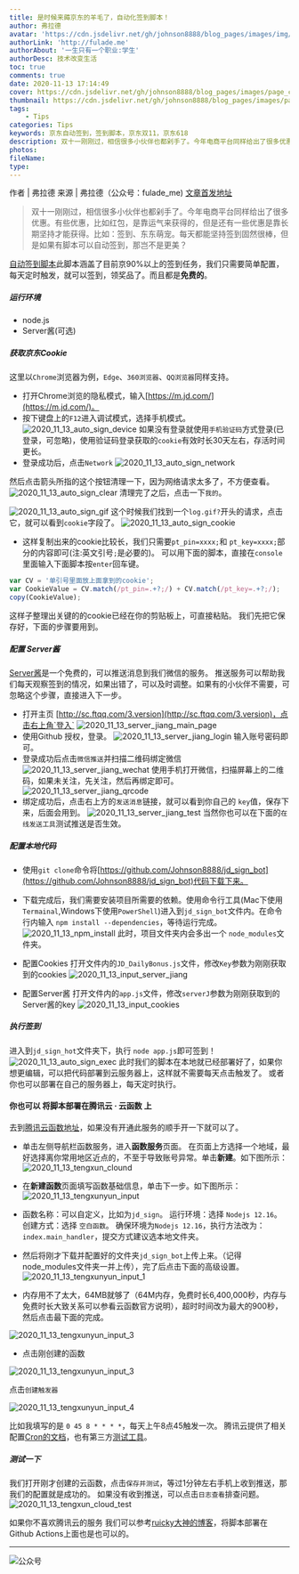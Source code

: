 ```yaml
---
title: 是时候来薅京东的羊毛了，自动化签到脚本！
author: 弗拉德
avatar: 'https://cdn.jsdelivr.net/gh/johnson8888/blog_pages/images/img/avatar.jpg'
authorLink: 'http://fulade.me'
authorAbout: '一生只有一个职业:学生'
authorDesc: 技术改变生活
toc: true
comments: true
date: 2020-11-13 17:14:49
cover: https://cdn.jsdelivr.net/gh/johnson8888/blog_pages/images/page_conver_jd_sigh.png
thumbnail: https://cdn.jsdelivr.net/gh/johnson8888/blog_pages/images/page_conver_jd_sigh.png
tags: 
    - Tips
categories: Tips
keywords: 京东自动签到，签到脚本，京东双11，京东618
description: 双十一刚刚过，相信很多小伙伴也都剁手了。今年电商平台同样给出了很多优惠。有些优惠，比如红包，是靠运气来获得的，但是还有一些优惠是靠长期坚持才能获得。比如：签到、东东萌宠。每天都能坚持签到固然很棒，但是如果有脚本可以自动签到，那岂不是更美？
photos:
fileName:
type:
---
```

作者 | 弗拉德
来源 | 弗拉德（公众号：fulade_me)
[文章首发地址](http://fulade.me/tips-jd-auto-sigh-2.html)
>双十一刚刚过，相信很多小伙伴也都剁手了。今年电商平台同样给出了很多优惠。有些优惠，比如红包，是靠运气来获得的，但是还有一些优惠是靠长期坚持才能获得。比如：签到、东东萌宠。每天都能坚持签到固然很棒，但是如果有脚本可以自动签到，那岂不是更美？

[自动签到脚本](https://github.com/Johnson8888/jd_sign_bot)此脚本涵盖了目前京90%以上的签到任务，我们只需要简单配置，每天定时触发，就可以签到，领奖品了。而且都是**免费的**。
##### 运行环境
- node.js
- Server酱(可选)

##### 获取京东Cookie
这里以`Chrome`浏览器为例，`Edge`、`360浏览器`、`QQ浏览器`同样支持。
- 打开Chrome浏览的隐私模式，输入[https://m.jd.com/](https://m.jd.com/)。
- 按下键盘上的`F12`进入调试模式，选择手机模式。
![2020_11_13_auto_sign_device](https://cdn.jsdelivr.net/gh/johnson8888/blog_pages/images/2020_11_13_auto_sign_device.jpg)
如果没有登录就使用`手机验证码`方式登录(已登录，可忽略)，使用验证码登录获取的`cookie`有效时长30天左右，存活时间更长。
- 登录成功后，点击`Network`
![2020_11_13_auto_sign_network](https://cdn.jsdelivr.net/gh/johnson8888/blog_pages/images/2020_11_13_auto_sign_network.png)

然后点击箭头所指的这个按钮清理一下，因为网络请求太多了，不方便查看。
![2020_11_13_auto_sign_clear](https://cdn.jsdelivr.net/gh/johnson8888/blog_pages/images/2020_11_13_auto_sign_clear.png)
清理完了之后，点击一下`我的`。

![2020_11_13_auto_sign_gif](https://cdn.jsdelivr.net/gh/johnson8888/blog_pages/images/2020_11_13_auto_sign_gif.png)
这个时候我们找到一个`log.gif?`开头的请求，点击它，就可以看到`cookie`字段了。
![2020_11_13_auto_sign_cookie](https://cdn.jsdelivr.net/gh/johnson8888/blog_pages/images/2020_11_13_auto_sign_cookie.png)

- 这样复制出来的cookie比较长，我们只需要`pt_pin=xxxx;`和 `pt_key=xxxx;`部分的内容即可(注:英文引号`;`是必要的)。
可以用下面的脚本，直接在`console`里面输入下面脚本按`enter`回车键。
``` js
var CV = '单引号里面放上面拿到的cookie';
var CookieValue = CV.match(/pt_pin=.+?;/) + CV.match(/pt_key=.+?;/);
copy(CookieValue);
```
这样子整理出关键的的cookie已经在你的剪贴板上，可直接粘贴。
我们先把它保存好，下面的步骤要用到。

##### 配置 Server酱
[Server酱](http://sc.ftqq.com/3.version)是一个免费的，可以推送消息到我们微信的服务。
推送服务可以帮助我们每天观察签到的情况，如果出错了，可以及时调整。如果有的小伙伴不需要，可忽略这个步骤，直接进入下一步。
- 打开主页 [http://sc.ftqq.com/3.version](http://sc.ftqq.com/3.version)，点击右上角`登入`
![2020_11_13_server_jiang_main_page](https://cdn.jsdelivr.net/gh/johnson8888/blog_pages/images/2020_11_13_server_jiang_main_page.jpg)
- 使用Github 授权，登录。
![2020_11_13_server_jiang_login](https://cdn.jsdelivr.net/gh/johnson8888/blog_pages/images/2020_11_13_server_jiang_login.jpg)
输入账号密码即可。
- 登录成功后点击`微信推送`并扫描二维码绑定微信
![2020_11_13_server_jiang_wechat](https://cdn.jsdelivr.net/gh/johnson8888/blog_pages/images/2020_11_13_server_jiang_wechat.jpg)
使用手机打开微信，扫描屏幕上的二维码，如果未关注，先关注，然后再绑定即可。
![2020_11_13_server_jiang_qrcode](https://cdn.jsdelivr.net/gh/johnson8888/blog_pages/images/2020_11_13_server_jiang_qrcode.jpg)
- 绑定成功后，点击右上方的`发送消息`链接，就可以看到你自己的 `key`值，保存下来，后面会用到。
![2020_11_13_server_jiang_test](https://cdn.jsdelivr.net/gh/johnson8888/blog_pages/images/2020_11_13_server_jiang_test.jpg)
当然你也可以在下面的`在线发送工具`测试推送是否生效。

##### 配置本地代码
- 使用`git clone`命令将[https://github.com/Johnson8888/jd_sign_bot](https://github.com/Johnson8888/jd_sign_bot)代码下载下来。
- 下载完成后，我们需要安装项目所需要的依赖。使用命令行工具(Mac下使用`Termainal`,Windows下使用`PowerShell`)进入到`jd_sign_bot`文件内。在命令行内输入 `npm install --dependencies`，等待运行完成。
![2020_11_13_npm_install](https://cdn.jsdelivr.net/gh/johnson8888/blog_pages/images/2020_11_13_npm_install.png)
此时，项目文件夹内会多出一个 `node_modules`文件夹。

- 配置Cookies
打开文件内的`JD_DailyBonus.js`文件，修改`Key`参数为刚刚获取到的cookies
![2020_11_13_input_server_jiang](https://cdn.jsdelivr.net/gh/johnson8888/blog_pages/images/2020_11_13_input_server_jiang.png)

- 配置Server酱
打开文件内的`app.js`文件，修改`serverJ`参数为刚刚获取到的Server酱的key
![2020_11_13_input_cookies](https://cdn.jsdelivr.net/gh/johnson8888/blog_pages/images/2020_11_13_input_cookies.png)

##### 执行签到
进入到`jd_sign_hot`文件夹下，执行 `node app.js`即可签到！
![2020_11_13_auto_sign_exec](https://cdn.jsdelivr.net/gh/johnson8888/blog_pages/images/2020_11_13_auto_sign_exec.jpg)
此时我们的脚本在本地就已经部署好了，如果你想更编辑，可以把代码部署到云服务器上，这样就不需要每天点击触发了。
或者你也可以部署在自己的服务器上，每天定时执行。



#### 你也可以 将脚本部署在腾讯云 · 云函数 上
去到[腾讯云函数地址](https://console.cloud.tencent.com/scf/index)，如果没有开通此服务的顺手开一下就可以了。
- 单击左侧导航栏函数服务，进入**函数服务**页面。 在页面上方选择一个地域，最好选择离你常用地区近点的，不至于导致账号异常。单击**新建**。如下图所示：
![2020_11_13_tengxun_clound](https://cdn.jsdelivr.net/gh/johnson8888/blog_pages/images/2020_11_13_tengxun_clound.jpg)

- 在**新建函数**页面填写函数基础信息，单击下一步。如下图所示：
![2020_11_13_tengxunyun_input](https://cdn.jsdelivr.net/gh/johnson8888/blog_pages/images/2020_11_13_tengxunyun_input.png)

- 函数名称：可以自定义，比如为`jd_sign`。 运行环境：选择 `Nodejs 12.16`。 创建方式：选择 `空白函数`。
确保环境为`Nodejs 12.16`，执行方法改为：`index.main_handler`，提交方式建议选本地文件夹。
- 然后将刚才下载并配置好的文件夹`jd_sign_bot`上传上来。（记得node_modules文件夹一并上传），完了后点击下面的高级设置。
![2020_11_13_tengxunyun_input_1](https://cdn.jsdelivr.net/gh/johnson8888/blog_pages/images/2020_11_13_tengxunyun_input_1.png)

- 内存用不了太大，64MB就够了（64M内存，免费时长6,400,000秒，内存与免费时长大致关系可以参看云函数官方说明），超时时间改为最大的900秒，然后点击最下面的完成。


![2020_11_13_tengxunyun_input_3](https://cdn.jsdelivr.net/gh/johnson8888/blog_pages/images/2020_11_13_tengxunyun_input_2.png)

- 点击刚创建的函数

![2020_11_13_tengxunyun_input_3](https://cdn.jsdelivr.net/gh/johnson8888/blog_pages/images/2020_11_13_tengxunyun_input_3.png)

点击`创建触发器`

![2020_11_13_tengxunyun_input_4](https://cdn.jsdelivr.net/gh/johnson8888/blog_pages/images/2020_11_13_tengxunyun_input_4.png)

比如我填写的是 `0 45 8 * * * *`，每天上午8点45触发一次。
腾讯云提供了相关配置[Cron的文档](https://cloud.tencent.com/document/product/583/9708#cron-.E8.A1.A8.E8.BE.BE.E5.BC.8F)，也有第三方[测试工具](https://tool.lu/crontab/)。



##### 测试一下
我们打开刚才创建的云函数，点击`保存并测试`，等过1分钟左右手机上收到推送，那我们的配置就是成功的。
如果没有收到推送，可以点击`日志查看`排查问题。
![2020_11_13_tengxun_cloud_test](https://cdn.jsdelivr.net/gh/johnson8888/blog_pages/images/2020_11_13_tengxun_cloud_test.png)

如果你不喜欢腾讯云的服务
我们可以参考[ruicky大神的博客](https://ruicky.me/2020/06/05/jd-sign/)，将脚本部署在Github Actions上面也是也可以的。

***  
![公众号](https://cdn.jsdelivr.net/gh/johnson8888/blog_pages/images/page_footer.jpg)